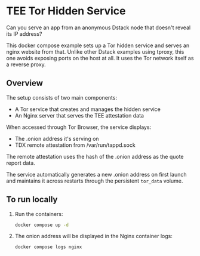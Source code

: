 # TEE Tor Hidden Service

Can you serve an app from an anonymous Dstack node that doesn't reveal its IP address?

This docker compose example sets up a Tor hidden service and serves an nginx website from that. Unlike other Dstack examples using tproxy, this one avoids exposing ports on the host at all. It uses the Tor network itself as a reverse proxy. 

## Overview

The setup consists of two main components:
- A Tor service that creates and manages the hidden service
- An Nginx server that serves the TEE attestation data

When accessed through Tor Browser, the service displays:
- The .onion address it's serving on
- TDX remote attestation from /var/run/tappd.sock

The remote attestation uses the hash of the .onion address as the quote report data.

The service automatically generates a new .onion address on first launch and maintains it across restarts through the persistent `tor_data` volume.

## To run locally

1. Run the containers:
   ```bash
   docker compose up -d
   ```
2. The onion address will be displayed in the Nginx container logs:
   ```bash
   docker compose logs nginx
   ```

